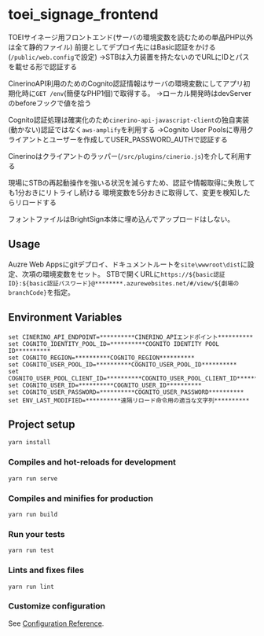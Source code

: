 # toei_signage_frontend
TOEIサイネージ用フロントエンド(サーバの環境変数を読むための単品PHP以外は全て静的ファイル)
前提としてデプロイ先にはBasic認証をかける(`/public/web.config`で設定)
→STBは入力装置を持たないのでURLにIDとパスを載せる形で認証する

CinerinoAPI利用のためのCognito認証情報はサーバの環境変数にしてアプリ初期化時に`GET /env`(簡便なPHP1個)で取得する。
→ローカル開発時はdevServerのbeforeフックで値を拾う

Cognito認証処理は確実化のため`cinerino-api-javascript-client`の独自実装(動かない)認証ではなく`aws-amplify`を利用する
→Cognito User Poolsに専用クライアントとユーザーを作成してUSER_PASSWORD_AUTHで認証する

Cinerinoはクライアントのラッパー(`/src/plugins/cinerio.js`)を介して利用する

現場にSTBの再起動操作を強いる状況を減らすため、認証や情報取得に失敗しても1分おきにリトライし続ける
環境変数を5分おきに取得して、変更を検知したらリロードする

フォントファイルはBrightSign本体に埋め込んでアップロードはしない。

## Usage
Auzre Web Appsにgitデプロイ、ドキュメントルートを`site\wwwroot\dist`に設定、次項の環境変数をセット。
STBで開くURLに`https://${basic認証ID}:${basic認証パスワード}@********.azurewebsites.net/#/view/${劇場のbranchCode}`を指定。

## Environment Variables
```
set CINERINO_API_ENDPOINT=**********CINERINO_APIエンドポイント**********
set COGNITO_IDENTITY_POOL_ID=**********COGNITO IDENTITY POOL ID**********
set COGNITO_REGION=**********COGNITO_REGION**********
set COGNITO_USER_POOL_ID=**********COGNITO_USER_POOL_ID**********
set COGNITO_USER_POOL_CLIENT_ID=**********COGNITO_USER_POOL_CLIENT_ID**********
set COGNITO_USER_ID=**********COGNITO_USER_ID**********
set COGNITO_USER_PASSWORD=**********COGNITO_USER_PASSWORD**********
set ENV_LAST_MODIFIED=**********遠隔リロード命令用の適当な文字列**********
```

## Project setup
```
yarn install
```

### Compiles and hot-reloads for development
```
yarn run serve
```

### Compiles and minifies for production
```
yarn run build
```

### Run your tests
```
yarn run test
```

### Lints and fixes files
```
yarn run lint
```

### Customize configuration
See [Configuration Reference](https://cli.vuejs.org/config/).
